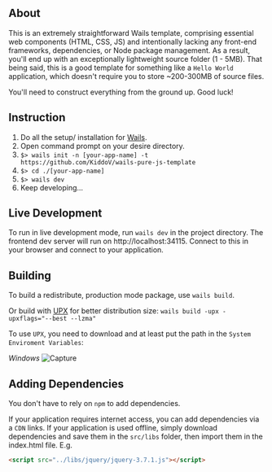 ## About

This is an extremely straightforward Wails template, comprising essential web components (HTML, CSS, JS) and intentionally lacking any front-end frameworks, dependencies, or Node package management. As a result, you'll end up with an exceptionally lightweight source folder (1 - 5MB). 
That being said, this is a good template for something like a ``Hello World`` application, which doesn't require you to store ~200-300MB of source files.

You'll need to construct everything from the ground up. Good luck!

## Instruction

1. Do all the setup/ installation for [Wails](https://wails.io/docs/gettingstarted/installation).
2. Open command prompt on your desire directory.
3. ``$> wails init -n [your-app-name] -t https://github.com/KiddoV/wails-pure-js-template``
4. ``$> cd ./[your-app-name]``
5. ``$> wails dev``
6. Keep developing...

## Live Development

To run in live development mode, run `wails dev` in the project directory. The frontend dev server will run on http://localhost:34115. Connect to this in your browser and connect to your application.

## Building

To build a redistribute, production mode package, use `wails build`.

Or build with [UPX](https://upx.github.io/) for better distribution size: ``wails build -upx -upxflags="--best --lzma"``

To use ``UPX``, you need to download and at least put the path in the ``System Enviroment Variables``:

*Windows*
![Capture](https://user-images.githubusercontent.com/28552977/191490618-b84d307e-f783-4c68-bd90-3f484de25478.PNG)

## Adding Dependencies

You don't have to rely on ``npm`` to add dependencies.

If your application requires internet access, you can add dependencies via a ``CDN`` links.
If your application is used offline, simply download dependencies and save them in the ``src/libs`` folder, then import them in the index.html file.
E.g.
```html
<script src="../libs/jquery/jquery-3.7.1.js"></script>
```